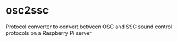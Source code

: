 # osc2ssc
Protocol converter to convert between OSC and SSC sound control protocols on a Raspberry Pi server
